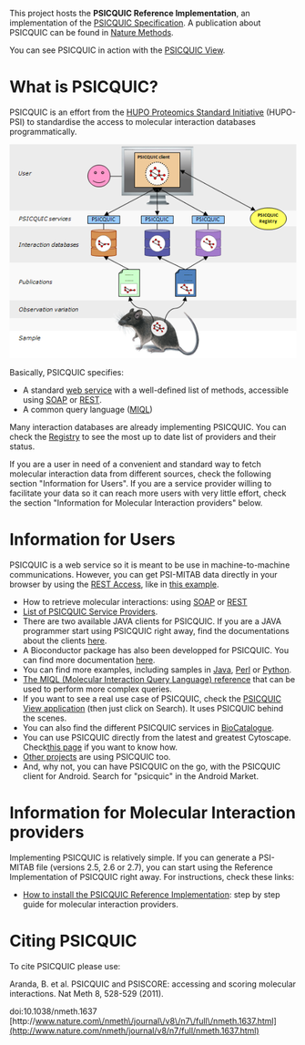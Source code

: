 This project hosts the **PSICQUIC Reference Implementation**, an implementation of the [PSICQUIC Specification](/PsicquicSpecification.md). A publication about PSICQUIC can be found in [Nature Methods](http://www.nature.com/nmeth/journal/v8/n7/full/nmeth.1637.html).

You can see PSICQUIC in action with the [PSICQUIC View](http://www.ebi.ac.uk/Tools/webservices/psicquic/view/).

# What is PSICQUIC?

PSICQUIC is an effort from the [HUPO Proteomics Standard Initiative](http://www.psidev.info/) \(HUPO-PSI\) to standardise the access to molecular interaction databases programmatically.

![psicquic architecture](/images/psicquic.png)

Basically, PSICQUIC specifies:

* A standard [web service](http://en.wikipedia.org/wiki/Web_service) with a well-defined list of methods, accessible using [SOAP](/PsicquicSpec_1_3_Soap.md) or [REST](/PsicquicSpec_1_3_Rest.md).
* A common query language \([MIQL](/MiqlDefinition.md)\) 

Many interaction databases are already implementing PSICQUIC. You can check the [Registry](http://www.ebi.ac.uk/Tools/webservices/psicquic/registry/registry?action=STATUS) to see the most up to date list of providers and their status.

If you are a user in need of a convenient and standard way to fetch molecular interaction data from different sources, check the following section "Information for Users". If you are a service provider willing to facilitate your data so it can reach more users with very little effort, check the section "Information for Molecular Interaction providers" below.

# Information for Users

PSICQUIC is a web service so it is meant to be use in machine-to-machine communications. However, you can get PSI-MITAB data directly in your browser by using the [REST Access](/RestAccess.md), like in [this example](http://www.ebi.ac.uk/Tools/webservices/psicquic/intact/webservices/current/search/query/brca2).

* How to retrieve molecular interactions: using [SOAP](/PsicquicSpec_1_3_Soap.md) or [REST](/PsicquicSpec_1_3_Rest.md)
* [List of PSICQUIC Service Providers](http://www.ebi.ac.uk/Tools/webservices/psicquic/registry/registry?action=STATUS).
* There are two available JAVA clients for PSICQUIC. If you are a JAVA programmer start using PSICQUIC right away, find the documentations about the clients [here](/JavaClient.md).
* A Bioconductor package has also been developped for PSICQUIC. You can find more documentation [here](http://www.bioconductor.org/packages/release/bioc/html/PSICQUIC.html).
* You can find more examples, including samples in [Java](/ClientCodeSample.md), [Perl](/PerlCodeSamples.md) or [Python](./PythonCodeSamples.md).
* [The MIQL \(Molecular Interaction Query Language\) reference](/MiqlDefinition.md) that can be used to perform more complex queries. 
* If you want to see a real use case of PSICQUIC, check the [PSICQUIC View application](http://www.ebi.ac.uk/Tools/webservices/psicquic/view/) \(then just click on Search\). It uses PSICQUIC behind the scenes.
* You can also find the different PSICQUIC services in [BioCatalogue](http://www.biocatalogue.org/tags/psicquic).
* You can use PSICQUIC directly from the latest and greatest Cytoscape. Check[this page](/CytoscapeClient.md) if you want to know how.
* [Other projects](/WhoUsesPsicquic.md) are using PSICQUIC too.
* And, why not, you can have PSICQUIC on the go, with the PSICQUIC client for Android. Search for "psicquic" in the Android Market.

# Information for Molecular Interaction providers

Implementing PSICQUIC is relatively simple. If you can generate a PSI-MITAB file \(versions 2.5, 2.6 or 2.7\), you can start using the Reference Implementation of PSICQUIC right away. For instructions, check these links:

* [How to install the PSICQUIC Reference Implementation](/HowToInstallPsicquicSolr.md): step by step guide for molecular interaction providers. 

# Citing PSICQUIC

To cite PSICQUIC please use:

Aranda, B. et al. PSICQUIC and PSISCORE: accessing and scoring molecular interactions. Nat Meth 8, 528-529 \(2011\).

doi:10.1038\/nmeth.1637 [http:\/\/www.nature.com\/nmeth\/journal\/v8\/n7\/full\/nmeth.1637.html](http://www.nature.com/nmeth/journal/v8/n7/full/nmeth.1637.html)


